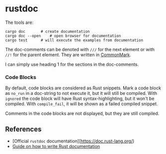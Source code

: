 rustdoc
=======

The tools are:

    cargo doc		# create documentation
    cargo doc --open	# open browser for documentation
    cargo test		# will execute the examples from documentation

The doc-comments can be denoted with `///` for the next element or with `//!`
for the parent element.  They are written in [CommonMark][commonmark].

I can simply use heading 1 for the sections in the doc-comments.

### Code Blocks ###

By default, code blocks are considered as Rust snippets.
Mark a code block as `no_run` in a doc-string to not execute it,
but it will still be compiled.
With `ignored` the code block will have Rust syntax-highlighting,
but it won't be compiled.
With `compile_fail`, it will be shown as a failed compiled snippet.

Comments in the code blocks are not displayed, but they are still compiled.


References
----------

 - [Official `rustdoc` documentation][https://doc.rust-lang.org/)
 - [Guide on how to write Rust documentation][article]


[commonmark]:	https://commonmark.org/
[article]:	https://blog.guillaume-gomez.fr/articles/2020-03-12+Guide+on+how+to+write+documentation+for+a+Rust+crate
